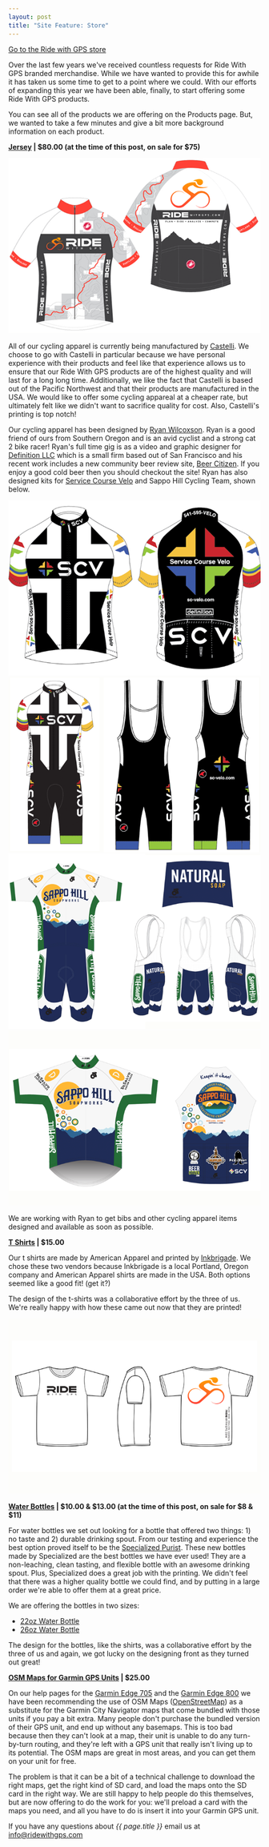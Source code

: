 ```yaml
---
layout: post
title: "Site Feature: Store"
---
```

<a href="http://ridewithgps.com/products">Go to the Ride with GPS
store</a>

Over the last few years we've received countless requests for Ride With GPS branded merchandise. While we have wanted to provide this for awhile it has taken us some time to get to a point where we could. With our efforts of expanding this year we have been able, finally, to start offering some Ride With GPS products. 

You can see all of the products we are offering on the Products page. But, we wanted to take a few minutes and give a bit more background information on each product. 

**<a
  href="http://ridewithgps.com/products/Jersey-pre-order">Jersey</a> |
  $80.00 (at the time of this post, on sale for $75)**

<img src="/images/post_images/rwgps_1.png">

All of our cycling apparel is currently being manufactured by <a href="http://castelli-cycling.com/en/home/">Castelli</a>. We choose to go with Castelli in particular because we have personal experience with their products and feel like that experience allows us to ensure that our Ride With GPS products are of the highest quality and will last for a long long time. Additionally, we like the fact that Castelli is based out of the Pacific Northwest and that their products are manufactured in the USA. We would like to offer some cycling appareal at a cheaper rate, but ultimately felt like we didn't want to sacrifice quality for cost. Also, Castelli's printing is top notch!

Our cycling apparel has been designed by <a href="http://www.beercitizen.com/citizens/Ryan">Ryan Wilcoxson</a>. Ryan is a good friend of ours from Southern Oregon and is an avid cyclist and a strong cat 2 bike racer! Ryan's full time gig is as a video and graphic designer for <a href="http://www.definitionstudio.com/">Definition LLC</a> which is a small firm based out of San Francisco and his recent work includes a new community beer review site, <a href="http://www.beercitizen.com/">Beer Citizen</a>. If you enjoy a good cold beer then you should checkout the site! Ryan has also designed kits for <a href="hhttp://sc-velo.com/2011/12/13/service-course-velo-kit-re-order/">Service Course Velo</a> and Sappo Hill Cycling Team, shown below. 

<img src="/images/post_images/scvelo_1.png">
<img src="/images/post_images/scvelo_2.png">
<img src="/images/post_images/sappo_1.png">
<img src="/images/post_images/sappo_2.png">

We are working with Ryan to get bibs and other cycling apparel items designed and available as soon as possible.

**<a href="http://ridewithgps.com/products/RWGPS-T-Shirt">T Shirts</a> | $15.00**

Our t shirts are made by American Apparel and printed by <a href="http://www.inkbrigade.com/">Inkbrigade</a>. We chose these two vendors because Inkbrigade is a local Portland, Oregon company and American Apparel shirts are made in the USA. Both options seemed like a good fit! (get it?)

The design of the t-shirts was a collaborative effort by the three of
us. We're really happy with how these came out now that they are printed!

<img src="/images/post_images/tshirt_1.png">

**<a
  href="http://ridewithgps.com/products/RWGPS-Purist-Water-Bottle">Water
  Bottles</a> | $10.00 &amp; $13.00 (at the time of this post, on sale
  for $8 &amp; $11)** 

For water bottles we set out looking for a bottle that offered two
things: 1) no taste and 2) durable drinking spout. From our testing
and experience the best option proved itself to be the <a
href="http://specializedwaterbottles.com/purist/">Specialized
Purist</a>. These new bottles made by Specialized are the best bottles
we have ever used! They are a non-leaching, clean tasting, and
flexible bottle with an awesome drinking spout. Plus, Specialized does
a great job with the printing. We didn't feel that there was a higher
quality bottle we could find, and by putting in a large order we're
able to offer them at a great price.

We are offering the bottles in two sizes:

- <a href="http://ridewithgps.com/products/RWGPS-Purist-Water-Bottle">22oz Water Bottle</a>
- <a href="http://ridewithgps.com/products/26oz-Purist-Water-Bottle">26oz Water Bottle</a>

The design for the bottles, like the shirts, was a collaborative
effort by the three of us and again, we got lucky on the designing
front as they turned out great!

**<a
  href="http://ridewithgps.com/products/OSM-Maps-for-Garmin-GPS-Units">OSM
  Maps for Garmin GPS Units</a> | $25.00**  

On our help pages for the <a
href="http://ridewithgps.com/edge_705">Garmin Edge 705</a> and the <a
href="http://ridewithgps.com/edge_800">Garmin Edge 800</a> we have
been recommending the use of OSM Maps (<a
href="http://www.openstreetmap.org/">OpenStreetMap</a>) as a
substitute for the Garmin City Navigator maps that come bundled with
those units if you pay a bit extra.  Many people don't purchase the
bundled version of their GPS unit, and end up without any basemaps.
This is too bad because then they can't look at a map, their unit
is unable to do any turn-by-turn routing, and they're left with a GPS
unit that really isn't living up to its potential. The OSM maps are
great in most areas, and you can get them on your unit for free.

The problem is that it can be a bit of a technical challenge to
download the right maps, get the right kind of SD card, and load the
maps onto the SD card in the right way. We are still happy to help
people do this themselves, but are now offering to do the work for you:
we'll preload a card with the maps you need, and all you have to do
is insert it into your Garmin GPS unit.

If you have any questions about *{{ page.title }}* email us at <a href="mailto:info@ridewithgps.com">info@ridewithgps.com</a>
